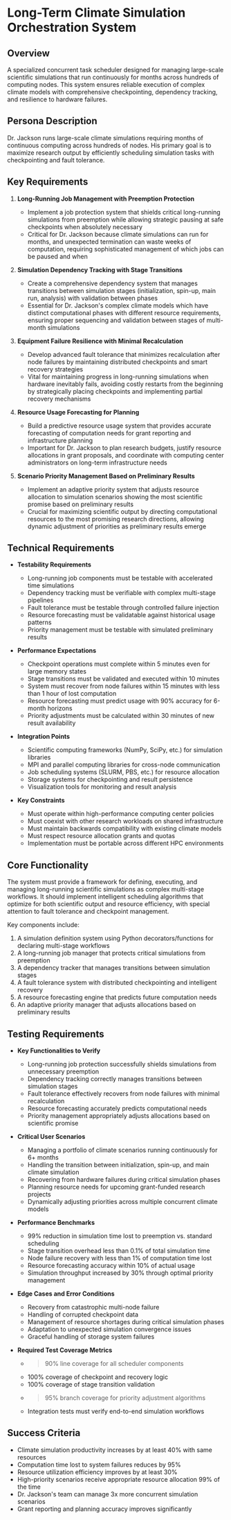 # Long-Term Climate Simulation Orchestration System

## Overview
A specialized concurrent task scheduler designed for managing large-scale scientific simulations that run continuously for months across hundreds of computing nodes. This system ensures reliable execution of complex climate models with comprehensive checkpointing, dependency tracking, and resilience to hardware failures.

## Persona Description
Dr. Jackson runs large-scale climate simulations requiring months of continuous computing across hundreds of nodes. His primary goal is to maximize research output by efficiently scheduling simulation tasks with checkpointing and fault tolerance.

## Key Requirements
1. **Long-Running Job Management with Preemption Protection**
   - Implement a job protection system that shields critical long-running simulations from preemption while allowing strategic pausing at safe checkpoints when absolutely necessary
   - Critical for Dr. Jackson because climate simulations can run for months, and unexpected termination can waste weeks of computation, requiring sophisticated management of which jobs can be paused and when

2. **Simulation Dependency Tracking with Stage Transitions**
   - Create a comprehensive dependency system that manages transitions between simulation stages (initialization, spin-up, main run, analysis) with validation between phases
   - Essential for Dr. Jackson's complex climate models which have distinct computational phases with different resource requirements, ensuring proper sequencing and validation between stages of multi-month simulations

3. **Equipment Failure Resilience with Minimal Recalculation**
   - Develop advanced fault tolerance that minimizes recalculation after node failures by maintaining distributed checkpoints and smart recovery strategies
   - Vital for maintaining progress in long-running simulations when hardware inevitably fails, avoiding costly restarts from the beginning by strategically placing checkpoints and implementing partial recovery mechanisms

4. **Resource Usage Forecasting for Planning**
   - Build a predictive resource usage system that provides accurate forecasting of computation needs for grant reporting and infrastructure planning
   - Important for Dr. Jackson to plan research budgets, justify resource allocations in grant proposals, and coordinate with computing center administrators on long-term infrastructure needs

5. **Scenario Priority Management Based on Preliminary Results**
   - Implement an adaptive priority system that adjusts resource allocation to simulation scenarios showing the most scientific promise based on preliminary results
   - Crucial for maximizing scientific output by directing computational resources to the most promising research directions, allowing dynamic adjustment of priorities as preliminary results emerge

## Technical Requirements
- **Testability Requirements**
  - Long-running job components must be testable with accelerated time simulations
  - Dependency tracking must be verifiable with complex multi-stage pipelines
  - Fault tolerance must be testable through controlled failure injection
  - Resource forecasting must be validatable against historical usage patterns
  - Priority management must be testable with simulated preliminary results

- **Performance Expectations**
  - Checkpoint operations must complete within 5 minutes even for large memory states
  - Stage transitions must be validated and executed within 10 minutes
  - System must recover from node failures within 15 minutes with less than 1 hour of lost computation
  - Resource forecasting must predict usage with 90% accuracy for 6-month horizons
  - Priority adjustments must be calculated within 30 minutes of new result availability

- **Integration Points**
  - Scientific computing frameworks (NumPy, SciPy, etc.) for simulation libraries
  - MPI and parallel computing libraries for cross-node communication
  - Job scheduling systems (SLURM, PBS, etc.) for resource allocation
  - Storage systems for checkpointing and result persistence
  - Visualization tools for monitoring and result analysis

- **Key Constraints**
  - Must operate within high-performance computing center policies
  - Must coexist with other research workloads on shared infrastructure
  - Must maintain backwards compatibility with existing climate models
  - Must respect resource allocation grants and quotas
  - Implementation must be portable across different HPC environments

## Core Functionality
The system must provide a framework for defining, executing, and managing long-running scientific simulations as complex multi-stage workflows. It should implement intelligent scheduling algorithms that optimize for both scientific output and resource efficiency, with special attention to fault tolerance and checkpoint management.

Key components include:
1. A simulation definition system using Python decorators/functions for declaring multi-stage workflows
2. A long-running job manager that protects critical simulations from preemption
3. A dependency tracker that manages transitions between simulation stages
4. A fault tolerance system with distributed checkpointing and intelligent recovery
5. A resource forecasting engine that predicts future computation needs
6. An adaptive priority manager that adjusts allocations based on preliminary results

## Testing Requirements
- **Key Functionalities to Verify**
  - Long-running job protection successfully shields simulations from unnecessary preemption
  - Dependency tracking correctly manages transitions between simulation stages
  - Fault tolerance effectively recovers from node failures with minimal recalculation
  - Resource forecasting accurately predicts computational needs
  - Priority management appropriately adjusts allocations based on scientific promise

- **Critical User Scenarios**
  - Managing a portfolio of climate scenarios running continuously for 6+ months
  - Handling the transition between initialization, spin-up, and main climate simulation
  - Recovering from hardware failures during critical simulation phases
  - Planning resource needs for upcoming grant-funded research projects
  - Dynamically adjusting priorities across multiple concurrent climate models

- **Performance Benchmarks**
  - 99% reduction in simulation time lost to preemption vs. standard scheduling
  - Stage transition overhead less than 0.1% of total simulation time
  - Node failure recovery with less than 1% of computation time lost
  - Resource forecasting accuracy within 10% of actual usage
  - Simulation throughput increased by 30% through optimal priority management

- **Edge Cases and Error Conditions**
  - Recovery from catastrophic multi-node failure
  - Handling of corrupted checkpoint data
  - Management of resource shortages during critical simulation phases
  - Adaptation to unexpected simulation convergence issues
  - Graceful handling of storage system failures

- **Required Test Coverage Metrics**
  - >90% line coverage for all scheduler components
  - 100% coverage of checkpoint and recovery logic
  - 100% coverage of stage transition validation
  - >95% branch coverage for priority adjustment algorithms
  - Integration tests must verify end-to-end simulation workflows

## Success Criteria
- Climate simulation productivity increases by at least 40% with same resources
- Computation time lost to system failures reduces by 95%
- Resource utilization efficiency improves by at least 30%
- High-priority scenarios receive appropriate resource allocation 99% of the time
- Dr. Jackson's team can manage 3x more concurrent simulation scenarios
- Grant reporting and planning accuracy improves significantly